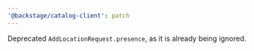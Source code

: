 ```yaml
---
'@backstage/catalog-client': patch
---
```


Deprecated `AddLocationRequest.presence`, as it is already being ignored.
